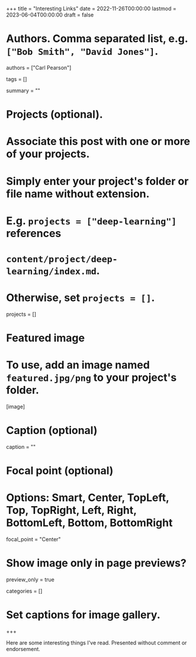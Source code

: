+++
title = "Interesting Links"
date = 2022-11-26T00:00:00
lastmod = 2023-06-04T00:00:00
draft = false

# Authors. Comma separated list, e.g. `["Bob Smith", "David Jones"]`.
authors = ["Carl Pearson"]

tags = []

summary = ""

# Projects (optional).
#   Associate this post with one or more of your projects.
#   Simply enter your project's folder or file name without extension.
#   E.g. `projects = ["deep-learning"]` references 
#   `content/project/deep-learning/index.md`.
#   Otherwise, set `projects = []`.
projects = []

# Featured image
# To use, add an image named `featured.jpg/png` to your project's folder. 
[image]
  # Caption (optional)
  caption = ""

  # Focal point (optional)
  # Options: Smart, Center, TopLeft, Top, TopRight, Left, Right, BottomLeft, Bottom, BottomRight
  focal_point = "Center"

  # Show image only in page previews?
  preview_only = true


categories = []

# Set captions for image gallery.


+++

Here are some interesting things I've read.
Presented without comment or endorsement.

<!-- 




* [A Chemical Hunger – Interlude D: Glyphosate (AKA the active ingredient in Roundup)](https://slimemoldtimemold.com/2021/08/10/a-chemical-hunger-interlude-d-glyphosate-aka-the-active-ingredient-in-roundup/)
* [A Chemical Hunger – Interlude E: Bad Seeds](https://slimemoldtimemold.com/2021/08/18/a-chemical-hunger-interlude-e-bad-seeds/)
* [A Chemical Hunger – Part VIII: Paradoxical Reactions](https://slimemoldtimemold.com/2021/08/21/a-chemical-hunger-part-viii-paradoxical-reactions/)
* [A Chemical Hunger – Part IX: Anorexia in Animals](https://slimemoldtimemold.com/2021/09/06/a-chemical-hunger-part-ix-anorexia-in-animals/)
* [A Chemical Hunger – Interlude F: Demographics](https://slimemoldtimemold.com/2021/09/20/a-chemical-hunger-interlude-f-demographics/)
* [A Chemical Hunger – Interlude G: Li+](https://slimemoldtimemold.com/2021/10/11/a-chemical-hunger-interlude-g-li/)
* [A Chemical Hunger – Interlude H: Well Well Well](https://slimemoldtimemold.com/2021/10/19/a-chemical-hunger-interlude-h-well-well-well/)
* [A Chemical Hunger – Interlude I: The Fattest Cities in the Land](https://slimemoldtimemold.com/2021/11/08/a-chemical-hunger-interlude-i-the-fattest-cities-in-the-land/) 
* [A Chemical Hunger – Part X: What to Do About It](https://slimemoldtimemold.com/2021/11/23/a-chemical-hunger-part-x-what-to-do-about-it/)-->


